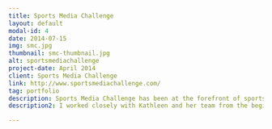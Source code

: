 ```yaml
---
title: Sports Media Challenge
layout: default
modal-id: 4
date: 2014-07-15
img: smc.jpg
thumbnail: smc-thumbnail.jpg
alt: sportsmediachallenge
project-date: April 2014
client: Sports Media Challenge
link: http://www.sportsmediachallenge.com/
tag: portfolio
description: Sports Media Challenge has been at the forefront of sports media and communication, providing cutting edge, high quality services. Their amazing President and Founder, Kathleen Hessert, trains athletes, coaches, teams, leagues and professionals at various levels, to maximize public exposure while minimizing risks. They wanted a website and brand redesign, with full analytics and SEO support.
description2: I worked closely with Kathleen and her team from the beginning design and wireframe stage until the final website was completed. We built out a CMS blog for their team to manage, and I provided training and support on blog posting, content creation, SEO advice, and more. I managed weekly phone calls with timelines and agendas during the build phases, and provided monthly SEO and analytics results after their new site was live.

---
```

